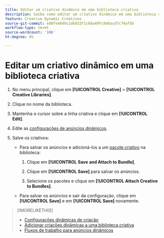 ```yaml
---
title: Editar um criativo dinâmico em uma biblioteca criativa
description: Saiba como editar um criativo dinâmico em uma biblioteca criativa.
feature: Creative Dynamic Creatives
source-git-commit: ed0fe4849c1db933f1c68a49fc848acd7c74af5b
workflow-type: tm+mt
source-wordcount: '106'
ht-degree: 0%

---
```


# Editar um criativo dinâmico em uma biblioteca criativa

1. No menu principal, clique em **[!UICONTROL Creative]** > **[!UICONTROL Creative Libraries]**.

1. Clique no nome da biblioteca.

1. Mantenha o cursor sobre a linha criativa e clique em **[!UICONTROL Edit]**.

1. Edite as [configurações de anúncios dinâmicos](creative-settings-dynamic.md).

1. Salve os criativos:

   * Para salvar os anúncios e adicioná-los a um [pacote criativo](bundle-manage.md) na biblioteca:

      1. Clique em **[!UICONTROL Save and Attach to Bundle]**.

      1. Clique em **[!UICONTROL Save]** para salvar os anúncios.

      1. Selecione os pacotes e clique em **[!UICONTROL Attach Creative to Bundles]**.

   * Para salvar os anúncios e sair da configuração, clique em **[!UICONTROL Save]** e em **[!UICONTROL Save]** novamente.

>[!MORELIKETHIS]
>
>* [Configurações dinâmicas de criação](creative-settings-dynamic.md)
>* [Adicionar criações dinâmicas a uma biblioteca criativa](creative-add-dynamic.md)
>* [Fluxos de trabalho para anúncios dinâmicos](/help/creative/introduction/workflow-dynamic-ads.md)
